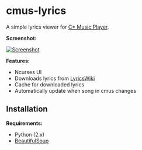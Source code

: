 cmus-lyrics
===========

A simple lyrics viewer for [C\* Music Player](http://cmus.sourceforge.net/).

**Screenshot:**

[![Screenshot](http://ompldr.org/tZDBjMQ "screenshot")](http://ompldr.org/vZDBjMQ)


**Features:**

- Ncurses UI
- Downloads lyrics from [LyricsWiki](http://lyrics.wikia.com/Lyrics_Wiki)
- Cache for downloaded lyrics
- Automatically update when song in cmus changes

Installation
------------

**Requirements:**

- Python (2.x)
- [BeautifulSoup](http://pypi.python.org/pypi/BeautifulSoup)
